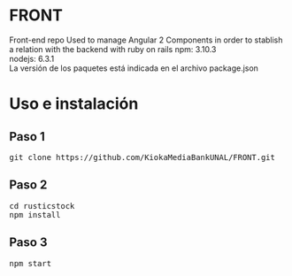 # FRONT
Front-end repo 
Used to manage Angular 2 Components in order to stablish a relation with the backend with ruby on rails
npm: 3.10.3 <br>
nodejs: 6.3.1 <br>
La versión de los paquetes está indicada en el archivo package.json <br>
<h1>Uso e instalación </h1>
<h2>Paso 1</h2>
<pre>
git clone https://github.com/KiokaMediaBankUNAL/FRONT.git
</pre>
<h2>Paso 2</h2>
<pre>
cd rusticstock
npm install
</pre>
<h2>Paso 3 </h2>
<pre>npm start</pre>

